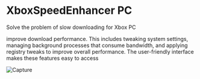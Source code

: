 # XboxSpeedEnhancer PC
Solve the problem of slow downloading for Xbox PC


improve download performance. This includes tweaking system settings,
managing background processes that consume bandwidth,
and applying registry tweaks to improve overall performance.
The user-friendly interface makes these features easy to access

![Capture](https://github.com/user-attachments/assets/b56be4c2-2fc7-4dba-babb-26b6badb49f9)
